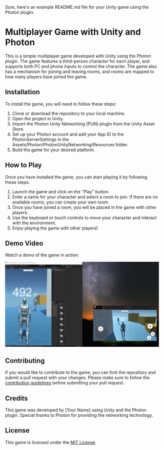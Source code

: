 Sure, here's an example README.md file for your Unity game using the Photon plugin:

# Multiplayer Game with Unity and Photon

This is a simple multiplayer game developed with Unity using the Photon plugin. The game features a third-person character for each player, and supports both PC and phone inputs to control the character. The game also has a mechanism for joining and leaving rooms, and rooms are mapped to how many players have joined the game.

## Installation

To install the game, you will need to follow these steps:

1. Clone or download the repository to your local machine.
2. Open the project in Unity.
3. Import the Photon Unity Networking (PUN) plugin from the Unity Asset Store.
4. Set up your Photon account and add your App ID to the PhotonServerSettings in the Assets/Photon/PhotonUnityNetworking/Resources folder.
5. Build the game for your desired platform.

## How to Play

Once you have installed the game, you can start playing it by following these steps:

1. Launch the game and click on the "Play" button.
2. Enter a name for your character and select a room to join. If there are no available rooms, you can create your own room.
3. Once you have joined a room, you will be placed in the game with other players.
4. Use the keyboard or touch controls to move your character and interact with the environment.
5. Enjoy playing the game with other players!


## Demo Video

Watch a demo of the game in action:


[![IMAGE ALT TEXT HERE](Media/img.PNG)](https://www.youtube.com/watch?v=QY7nQsOV_9U)


## Contributing

If you would like to contribute to the game, you can fork the repository and submit a pull request with your changes. Please make sure to follow the [contribution guidelines](CONTRIBUTING.md) before submitting your pull request.

## Credits

This game was developed by [Your Name] using Unity and the Photon plugin. Special thanks to Photon for providing the networking technology.

## License

This game is licensed under the [MIT License](LICENSE).